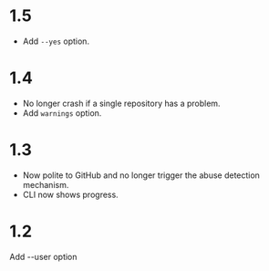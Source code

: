 # 1.5

* Add `--yes` option.

# 1.4

* No longer crash if a single repository has a problem.
* Add `warnings` option.

# 1.3

* Now polite to GitHub and no longer trigger the abuse detection mechanism.
* CLI now shows progress.

# 1.2

Add --user option
